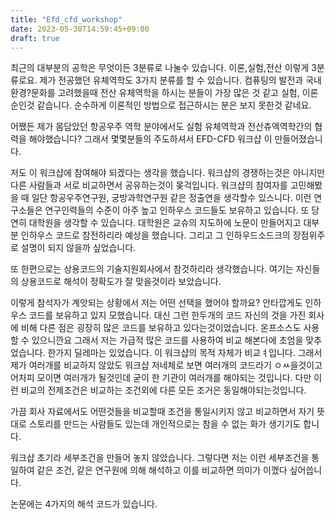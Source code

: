 ```yaml
---
title: "Efd_cfd_workshop"
date: 2023-05-30T14:59:45+09:00
draft: true
---
```


최근의 대부분의 공학은 무엇이든 3분류로 나눌수 있습니다. 이론,실험,전산 이렇게 3분류로요. 제가 전공했던 유체역학도 3가지 분류를 할 수 있습니다. 컴퓨팅의 발전과 국내 환경?문화를 고려했을때 전산 유체역학을 하시는 분들이 가장 많은 것 같고 실험, 이론 순인것 같습니다. 순수하게 이론적인 방법으로 접근하시는 분은 보지 못한것 같네요.

어쨌든 제가 몸담았던 항공우주 역학 분야에서도 실험 유체역학과 전산츄엑역학간의 협력을 해야했습니다?
그래서 몇몇분들의 주도하셔서 EFD-CFD 워크샵 이 만들어졌습니다. 

저도 이 워크샵에 참여해야 되겠다는 생각을 했습니다.
워크샵의 경쟁하는것은 아니지만 다른 사람들과 서로 비교하면서 공유하는것이 몾걱입니다.
워크샵의 참여자를 고민해봤을 때 일단 항공우주연구원, 궁방과학연구원 같은 정출연을 생각할수 있스니다. 
이런 연구소들은 연구인력들의 수준이 아주 높고 인하우스 코드들도 보유하고 있습니다.
또 당연히 대학원을 생각할 수 있습니다. 대학원은 교슈의 지도하에 노문이 만들어지고
대부분 인하우스 코드로 참전하리라 예상을 했습니다. 그리고 그 인하우드소드크의 장점위주로 설명이 되지 않을까 싶었습니다.

또 한편으로는 상용코드의 기술지원회사에서 참것하리라 생각했습니다. 여기는 자신들의 상용코드로 해석이 정확도가 잘 맞을것이라 보았습니다.

이렇게 참석자가 계앗되는 상황에서 저는 어떤 선택을 했어야 할까요?
안타깝게도 인하우스 코드를 보유하고 있지 모했습니다. 
대신 그런 한두개의 코드 자신의 것을 가진 회사에 비해 다른 점은 굉장히 많은 코드를 보유하고 있다는것이었습니다.
온프소스도 사용할 수 있으니깐요
그래서 저는 가급적 많은 코드를 사용하여 비교 해본다에 초엄을 맞추었습니다.
한가지 딜레마는 있었습니다. 이 워크샵의 목적 자체가 비교ㅕ입니다. 
그래서 제가 여러개를 비교하지 않았도 워크샵 저네체로 보면 여러개의 코드라기 ㅇㅆ을것이고 
어차피 모이면 여러개가 될것인데 굳이 한 기관이 여러개를 해야되는 것입니다.
다만 이런 비교의 전제조건은 비교하는 조건외에 다른 모든 조거은 동일해야되는것입니다. 

가끔 회사 자료에서도 어떤것들을 비교할때 조건을 통일시키지 않고 비교하면서 자기 뜻대로 스토리를 만드는 사람들도 있는데
개인적으로는 참을 수 없는 화가 생기기도 합니다.

워크샵 초기라 세부조건을 만들어 놓지 않았습니다.
그렇다면 저는 이런 세부조건을 통일하여 같은 조건, 같은 연구원에 의해 해석하고 이를 비교하면 의미가 이껬다 싶어씁니다.


논문에는 4가지의 해석 코드가 있습니다.





